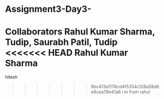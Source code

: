 # Assignment3-Day3-
Collaborators
Rahul Kumar Sharma, Tudip,
Saurabh Patil, Tudip
<<<<<<< HEAD
Rahul Kumar Sharma
=======
hitesh
>>>>>>> 9bc413e1178cd4f5354c128a58d6e8cea79e41a6
i m from rahul

